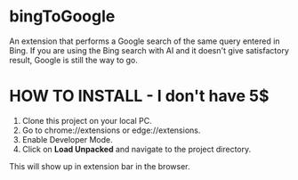 # bingToGoogle
An extension that performs a Google search of the same query entered in Bing. If you are using the Bing search with AI and it doesn't give satisfactory result, Google is still the way to go.


# HOW TO INSTALL - I don't have 5$

1. Clone this project on your local PC.
2. Go to chrome://extensions or edge://extensions.
3. Enable Developer Mode.
4. Click on **Load Unpacked** and navigate to the project directory.

This will show up in extension bar in the browser.
